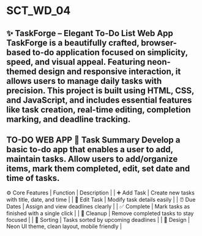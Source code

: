 # SCT_WD_04
✨ TaskForge – Elegant To-Do List Web App
TaskForge is a beautifully crafted, browser-based to-do application focused on simplicity, speed, and visual appeal. Featuring neon-themed design and responsive interaction, it allows users to manage daily tasks with precision.
This project is built using HTML, CSS, and JavaScript, and includes essential features like task creation, real-time editing, completion marking, and deadline tracking.
----
TO-DO WEB APP
📝 Task Summary
Develop a basic to-do app that enables a user to add, maintain tasks. 
Allow users to add/organize items, mark them completed, edit, set date and time of tasks.
----
⚙️ Core Features
| Function | Description | 
| ➕ Add Task | Create new tasks with title, date, and time | 
| 📝 Edit Task | Modify task details easily | 
| ⏰ Due Dates | Assign and view deadlines clearly | 
| ✅ Complete | Mark tasks as finished with a single click | 
| 🧹 Cleanup | Remove completed tasks to stay focused | 
| 🧭 Sorting | Tasks sorted by upcoming deadlines | 
| 💫 Design | Neon UI theme, clean layout, mobile friendly | 




